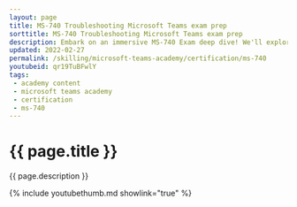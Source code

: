 ```yaml
---
layout: page
title: MS-740 Troubleshooting Microsoft Teams exam prep
sorttitle: MS-740 Troubleshooting Microsoft Teams exam prep
description: Embark on an immersive MS-740 Exam deep dive! We'll explore each category and topic thoroughly, providing the knowledge you need to pass with confidence.
updated: 2022-02-27
permalink: /skilling/microsoft-teams-academy/certification/ms-740
youtubeid: qr19TuBFwlY
tags: 
 - academy content
 - microsoft teams academy
 - certification
 - ms-740
---
```


# {{ page.title }}

{{ page.description }}

{% include youtubethumb.md showlink="true" %}